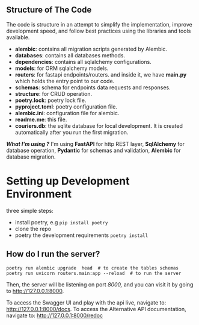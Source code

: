 ## Structure of The Code
The code is structure in an attempt to simplify the implementation, improve development speed, and follow best practices 
using the libraries and tools available. 
* **alembic**: contains all migration scripts generated by Alembic.
* **databases**: contains all databases methods.
* **dependencies**: contains all sqlalchemy configurations.
* **models**: for ORM sqlalchemy models. 
* **routers**: for fastapi endpoints/routers.
and inside it, we have **main.py** which holds the entry point to our code.
* **schemas**: schema for endpoints data requests and responses.
* **structure**: for CRUD operation.
* **poetry.lock**: poetry lock file.
* **pyproject.toml**: poetry configuration file.
* **alembic.ini**: configuration file for alembic.  
* **readme.me**: this file.
* **couriers.db**: the sqlite database for local development. It is created automatically after you run the first migration.

**_What I'm using ?_**
I'm using **FastAPI** for http REST layer, 
**SqlAlchemy** for database operation, **Pydantic** for schemas and validation, **Alembic** for database migration.

# Setting up Development Environment
three simple steps:

* install poetry, e.g ```pip install poetry```
* clone the repo
* poetry the development requirements ```poetry install```

## How do I run the server?

```shell
poetry run alembic upgrade  head  # to create the tables schemas
poetry run uvicorn routers.main:app --reload  # to run the server
```
Then, the server will be listening on port _8000,_ and you can visit it by going to http://127.0.0.1:8000.

To access the Swagger UI and play with the api live, navigate to: http://127.0.0.1:8000/docs. To access the
Alternative API documentation, navigate to: http://127.0.0.1:8000/redoc